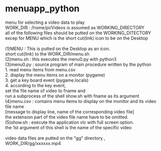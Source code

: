 # menuapp_python
menu for selecting a video data to play
</br>
WORK_DIR : /home/pi/Videos is assumed as WORKING_DIRECTORY</br>
all of the following files should be putted on the WORKING_DITECTORY</br>
excep for MENU which is the short cut(link) icon to be on the Desktop</br>
</br>
(1)MENU : This is putted on the Desktop as an icon.</br>
          short cut(link) to the WORK_DIR/menu.sh</br>
(2)menu.sh : this executes the menu0.py with python3</br>
(3)menu0.py : source program of main procedure written by the python</br> 
          1. read menu items from menu.csv</br> 
          2. display the menu items on a monitor (pygame)</br> 
          3. get a key board event (pygame.locals)</br> 
          4. according to the key event, </br> 
             set the file name of video to fname and</br> 
             run a subprocess of the shell show.sh with fname as its argument</br> 
(4)menu.csv : contains menu items to display on the monitor and its video file name</br> 
          [message to display line, name of the corresponding video file]</br> 
          the extension part of the video file name have to be omitted.</br> 
(5)show.sh : execute the application vlc with full screen option.</br> 
          the 1st argument of this shell is the name of the specific video</br> 
</br>
video data files are putted on the "gg" directory , WORK_DIR/gg/xxxxxx.mp4
